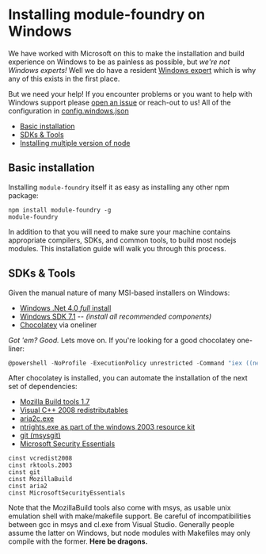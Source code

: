 # Installing module-foundry on Windows

We have worked with Microsoft on this to make the installation and build experience on Windows to be as painless as possible, but _we're not Windows experts!_ Well we do have a resident [Windows expert](https://github.com/dch) which is why any of this exists in the first place.

But we need your help! If you encounter problems or you want to help with Windows support please [open an issue](https://github.com/nodejitsu/module-foundry) or reach-out to us! All of the configuration in [config.windows.json](https://github.com/nodejitsu/module-foundry/tree/master/config/config.windows.json)

* [Basic installation](#basic-installation)
* [SDKs & Tools](#sdks-and-tools)
* [Installing multiple version of node](#versions-of-node)

<a name="basic-installation"></a>
## Basic installation

Installing `module-foundry` itself it as easy as installing any other npm package:

```
npm install module-foundry -g
module-foundry
```

In addition to that you will need to make sure your machine contains appropriate compilers, SDKs, and common tools, to build most nodejs modules. This installation guide will walk you through this process.

<a name="sdks-and-tools"></a>
## SDKs & Tools

Given the manual nature of many MSI-based installers on Windows:

* [Windows .Net 4.0 _full_ install][dotnet]
* [Windows SDK 7.1][sdk] -- _(install all recommended components)_
* [Chocolatey][chocolatey] via oneliner

_Got 'em? Good._ Lets move on. If you're looking for a good chocolatey one-liner:

```powershell
@powershell -NoProfile -ExecutionPolicy unrestricted -Command "iex ((new-object net.webclient).DownloadString('https://chocolatey.org/install.ps1'))" && SET PATH=%PATH%;%systemdrive%\chocolatey\bin
```

After chocolatey is installed, you can automate the installation of the next set of dependencies:

* [Mozilla Build tools 1.7][moztools]
* [Visual C++ 2008 redistributables][vcredist]
* [aria2c.exe][aria2c]
* [ntrights.exe as part of the windows 2003 resource kit][w2003rk]
* [git (msysgit)][msysgit]
* [Microsoft Security Essentials][mssece]

```
cinst vcredist2008
cinst rktools.2003
cinst git
cinst MozillaBuild
cinst aria2
cinst MicrosoftSecurityEssentials
```

Note that the MozillaBuild tools also come with msys, as usable unix emulation shell with make/makefile support. Be careful of incompatibilities between gcc in msys and cl.exe from Visual Studio. Generally people assume the latter on Windows, but node modules with Makefiles may only compile with the former. **Here be dragons.**

[aria2c]: http://aria2.sourceforge.net/
[msysgit]: http://code.google.com/p/msysgit/
[dotnet]: http://www.microsoft.com/en-us/download/details.aspx?id=17718
[chocolatey]: http://chocolatey.org/
[vcredist]: http://download.microsoft.com/download/1/1/1/1116b75a-9ec3-481a-a3c8-1777b5381140/vcredist_x86.exe
[sdk]: http://www.microsoft.com/en-us/download/details.aspx?id=8279
[moztools]: https://ftp.mozilla.org/pub/mozilla.org/mozilla/libraries/win32/MozillaBuildSetup-Latest.exe
[w2003rk]: http://www.microsoft.com/en-us/download/details.aspx?id=17657
[mssece]: http://www.microsoft.com/en-us/download/details.aspx?id=5201
[tools]: https://www.windowsazure.com/en-us/manage/linux/other-resources/command-line-tools
[CoRD]: http://cord.sourceforge.net/
[RDC]: http://www.microsoft.com/mac/remote-desktop-client
[rbenv]:  https://gist.github.com/dch/4739136
